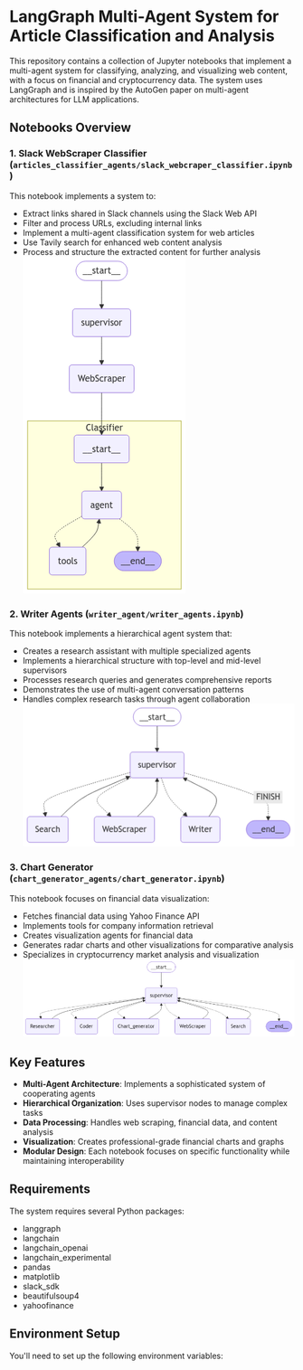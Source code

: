 # LangGraph Multi-Agent System for Article Classification and Analysis

This repository contains a collection of Jupyter notebooks that implement a multi-agent system for classifying, analyzing, and visualizing web content, with a focus on financial and cryptocurrency data. The system uses LangGraph and is inspired by the AutoGen paper on multi-agent architectures for LLM applications.

## Notebooks Overview

### 1. Slack WebScraper Classifier (`articles_classifier_agents/slack_webcraper_classifier.ipynb`)
This notebook implements a system to:
- Extract links shared in Slack channels using the Slack Web API
- Filter and process URLs, excluding internal links
- Implement a multi-agent classification system for web articles
- Use Tavily search for enhanced web content analysis
- Process and structure the extracted content for further analysis
![alt text](image.png)

### 2. Writer Agents (`writer_agent/writer_agents.ipynb`)
This notebook implements a hierarchical agent system that:
- Creates a research assistant with multiple specialized agents
- Implements a hierarchical structure with top-level and mid-level supervisors
- Processes research queries and generates comprehensive reports
- Demonstrates the use of multi-agent conversation patterns
- Handles complex research tasks through agent collaboration
![alt text](image-2.png)

### 3. Chart Generator (`chart_generator_agents/chart_generator.ipynb`)
This notebook focuses on financial data visualization:
- Fetches financial data using Yahoo Finance API
- Implements tools for company information retrieval
- Creates visualization agents for financial data
- Generates radar charts and other visualizations for comparative analysis
- Specializes in cryptocurrency market analysis and visualization
![alt text](image-1.png)

## Key Features

- **Multi-Agent Architecture**: Implements a sophisticated system of cooperating agents
- **Hierarchical Organization**: Uses supervisor nodes to manage complex tasks
- **Data Processing**: Handles web scraping, financial data, and content analysis
- **Visualization**: Creates professional-grade financial charts and graphs
- **Modular Design**: Each notebook focuses on specific functionality while maintaining interoperability

## Requirements

The system requires several Python packages:
- langgraph
- langchain
- langchain_openai
- langchain_experimental
- pandas
- matplotlib
- slack_sdk
- beautifulsoup4
- yahoofinance

## Environment Setup

You'll need to set up the following environment variables: 
